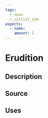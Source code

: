 ```yaml
---
tags:
  - noun
  - cultist_sim
aspects:
  - name: 
    amount: 1
---
```


# Erudition

## Description



## Source

## Uses